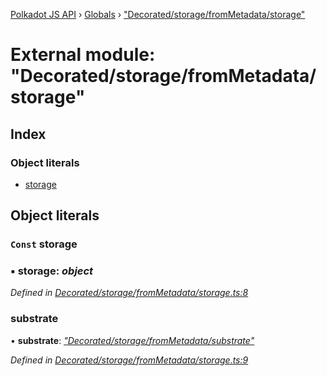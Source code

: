 [Polkadot JS API](../README.md) › [Globals](../globals.md) › ["Decorated/storage/fromMetadata/storage"](_decorated_storage_frommetadata_storage_.md)

# External module: "Decorated/storage/fromMetadata/storage"

## Index

### Object literals

* [storage](_decorated_storage_frommetadata_storage_.md#const-storage)

## Object literals

### `Const` storage

### ▪ **storage**: *object*

*Defined in [Decorated/storage/fromMetadata/storage.ts:8](https://github.com/polkadot-js/api/blob/74e20864a6/packages/metadata/src/Decorated/storage/fromMetadata/storage.ts#L8)*

###  substrate

• **substrate**: *["Decorated/storage/fromMetadata/substrate"](_decorated_storage_frommetadata_substrate_.md)*

*Defined in [Decorated/storage/fromMetadata/storage.ts:9](https://github.com/polkadot-js/api/blob/74e20864a6/packages/metadata/src/Decorated/storage/fromMetadata/storage.ts#L9)*
